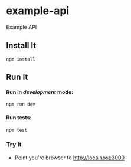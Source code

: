 # example-api

Example API

## Install It
```
npm install
```

## Run It
#### Run in *development* mode:

```
npm run dev
```


#### Run tests:

```
npm test
```


### Try It
* Point you're browser to [http://localhost:3000](http://localhost:3000)
